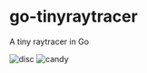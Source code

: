 # go-tinyraytracer
A tiny raytracer in Go

![disc](https://user-images.githubusercontent.com/23650308/194513765-0c17446a-7ee6-42cf-a9af-02861a76e0ee.png)
![candy](https://user-images.githubusercontent.com/23650308/194513788-ef01b0bc-0f57-4886-bba2-49e9df117689.png)
